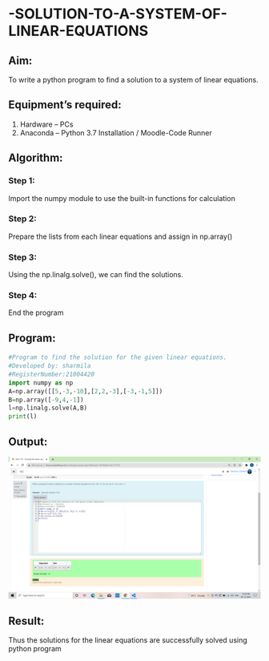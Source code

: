 # -SOLUTION-TO-A-SYSTEM-OF-LINEAR-EQUATIONS
## Aim:
To write a python program to find a solution to a system of linear equations.
## Equipment’s required:
1. 	Hardware – PCs
2. 	Anaconda – Python 3.7 Installation / Moodle-Code Runner
## Algorithm:
### Step 1: 
Import the numpy module to use the built-in functions for calculation
### Step 2: 
Prepare the lists from each linear equations and assign in np.array()
### Step 3: 
Using the np.linalg.solve(), we can find the solutions.
### Step 4: 
End the program
## Program:
```Python
#Program to find the solution for the given linear equations.
#Developed by: sharmila  
#RegisterNumber:21004420
import numpy as np
A=np.array([[5,-3,-10],[2,2,-3],[-3,-1,5]])
B=np.array([-9,4,-1])
l=np.linalg.solve(A,B)
print(l)
```

## Output:
![GitHub Logo](.//IMAGE.png)

## Result: 
Thus the solutions for the linear equations are successfully solved using python program

